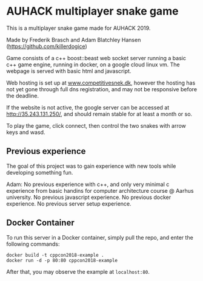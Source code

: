 

# AUHACK multiplayer snake game

This is a multiplayer snake game made for AUHACK 2019.

Made by Frederik Brasch and Adam Blatchley Hansen (https://github.com/killerdogice)

Game consists of a c++ boost::beast web socket server running a basic c++ game engine, running in docker, on a google cloud linux vm. The webpage is served with basic html and javascript. 

Web hosting is set up at www.competitivesnek.dk, however the hosting has not yet gone through full dns registration, and may not be responsive before the deadline. 

If the website is not active, the google server can be accessed at http://35.243.131.250/, and should remain stable for at least a month or so.

To play the game, click connect, then control the two snakes with arrow keys and wasd.

## Previous experience

The goal of this project was to gain experience with new tools while developing something fun.

Adam: No previous experience with c++, and only very minimal c experience from basic handins for computer architecture course @ Aarhus university.
      No previous javascript experience.
      No previous docker experience.
      No previous server setup experience.

## Docker Container
To run this server in a Docker container, simply pull the repo, and enter the following commands:
```
docker build -t cppcon2018-example .
docker run -d -p 80:80 cppcon2018-example
```
After that, you may observe the example at `localhost:80`.
